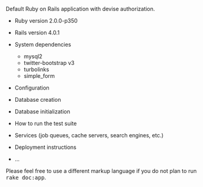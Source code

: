 Default Ruby on Rails application with devise authorization.

* Ruby version
  2.0.0-p350

* Rails version
  4.0.1

* System dependencies
  - mysql2
  - twitter-bootstrap v3
  - turbolinks
  - simple_form

* Configuration

* Database creation

* Database initialization

* How to run the test suite

* Services (job queues, cache servers, search engines, etc.)

* Deployment instructions

* ...


Please feel free to use a different markup language if you do not plan to run
<tt>rake doc:app</tt>.
